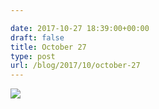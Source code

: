 ```yaml
---

date: 2017-10-27 18:39:00+00:00
draft: false
title: October 27
type: post
url: /blog/2017/10/october-27
---
```




  
   ![](/images/2017-10-27-201710october-27/IMG_2506.jpg)

  


